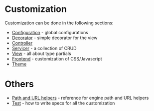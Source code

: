 # Customization

Customization can be done in the following sections:

- [Configuration](configuration.md) - global configurations
- [Decorator](decorator.md) - simple decorator for the view
- [Controller](controller.md)
- [Servicer](servicer.md) - a collection of CRUD
- [View](view.md) - all about type partials
- [Frontend](frontend.md) - customization of CSS/Javascript
- [Theme](theme.md)

# Others

- [Path and URL helpers](path_helper.md) - reference for engine path and URL helpers
- [Test](test.md) - how to write specs for all the customization
